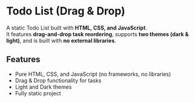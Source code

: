 # Todo List (Drag & Drop)

A static Todo List built with **HTML, CSS, and JavaScript**.  
It features **drag-and-drop task reordering**, supports **two themes (dark & light)**, and is built with **no external libraries**.  

## Features
- Pure HTML, CSS, and JavaScript (no frameworks, no libraries)  
- Drag & Drop functionality for tasks  
- Light and Dark themes  
- Fully static project  
